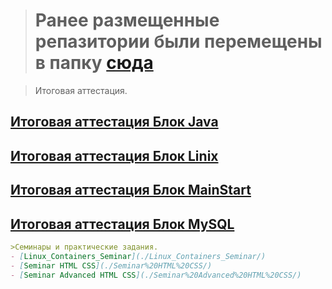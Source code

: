 
> # Ранее размещенные репазитории были перемещены в папку [сюда](./Other_works_and_projects/)



> Итоговая аттестация.

[Итоговая аттестация Блок Java](./Final_control_work_on_the_java_block/)
---
[Итоговая аттестация Блок Linix](./Final_control_work_on_the_linux_block/)
---
[Итоговая аттестация Блок MainStart](./Final_control_work_on_the_main_block/)
---
[Итоговая аттестация Блок MySQL](./Final_control_work_on_the_MySQL_block/)
---
```md
>Семинары и практические задания.
- [Linux_Containers_Seminar](./Linux_Containers_Seminar/)
- [Seminar HTML CSS](./Seminar%20HTML%20CSS/)
- [Seminar Advanced HTML CSS](./Seminar%20Advanced%20HTML%20CSS/)
```